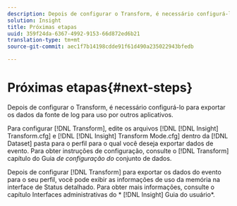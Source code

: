 ```yaml
---
description: Depois de configurar o Transform, é necessário configurá-lo para exportar os dados da fonte de log para uso por outros aplicativos.
solution: Insight
title: Próximas etapas
uuid: 359f24da-6367-4992-9153-66d872ed6b21
translation-type: tm+mt
source-git-commit: aec1f7b14198cdde91f61d490a235022943bfedb

---
```



# Próximas etapas{#next-steps}

Depois de configurar o Transform, é necessário configurá-lo para exportar os dados da fonte de log para uso por outros aplicativos.

Para configurar [!DNL Transform], edite os arquivos [!DNL [!DNL Insight] Transform.cfg] e [!DNL [!DNL Insight] Transform Mode.cfg] dentro da [!DNL Dataset] pasta para o perfil para o qual você deseja exportar dados de evento. Para obter instruções de configuração, consulte o [!DNL Transform] capítulo do Guia *de configuração do* conjunto de dados.

Depois de configurar [!DNL Transform] para exportar os dados do evento para o seu perfil, você pode exibir as informações de uso da memória na interface de Status detalhado. Para obter mais informações, consulte o capítulo Interfaces administrativas do * [!DNL Insight] Guia do usuário*.

